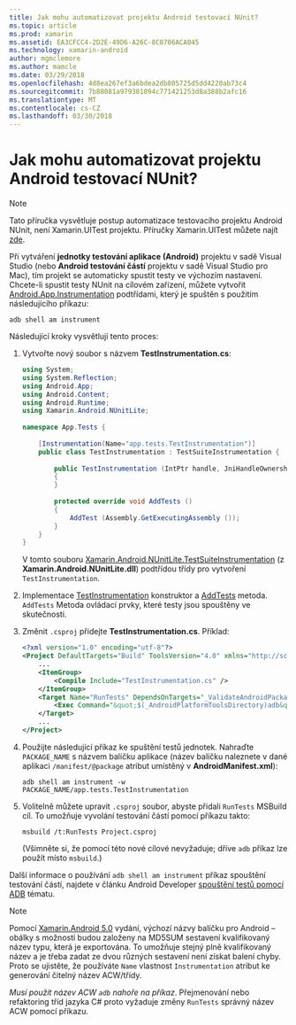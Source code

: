 ```yaml
---
title: Jak mohu automatizovat projektu Android testovací NUnit?
ms.topic: article
ms.prod: xamarin
ms.assetid: EA3CFCC4-2D2E-49D6-A26C-8C0706ACA045
ms.technology: xamarin-android
author: mgmclemore
ms.author: mamcle
ms.date: 03/29/2018
ms.openlocfilehash: 4d8ea267ef3a6bdea2db805725d5dd4220ab73c4
ms.sourcegitcommit: 7b88081a979381094c771421253d8a388b2afc16
ms.translationtype: MT
ms.contentlocale: cs-CZ
ms.lasthandoff: 03/30/2018
---
```

# <a name="how-do-i-automate-an-android-nunit-test-project"></a>Jak mohu automatizovat projektu Android testovací NUnit?

> [!NOTE]
> Tato příručka vysvětluje postup automatizace testovacího projektu Android NUnit, není Xamarin.UITest projektu. Příručky Xamarin.UITest můžete najít [zde](https://docs.microsoft.com/appcenter/test-cloud/preparing-for-upload/uitest).

Při vytváření **jednotky testování aplikace (Android)** projektu v sadě Visual Studio (nebo **Android testování částí** projektu v sadě Visual Studio pro Mac), tím projekt se automaticky spustit testy ve výchozím nastavení.
Chcete-li spustit testy NUnit na cílovém zařízení, můžete vytvořit [Android.App.Instrumentation](https://developer.xamarin.com/api/type/Android.App.Instrumentation/) podtřídami, který je spuštěn s použitím následujícího příkazu: 

```shell
adb shell am instrument 
```

Následující kroky vysvětlují tento proces:

1.  Vytvořte nový soubor s názvem **TestInstrumentation.cs**: 

    ```cs 
    using System;
    using System.Reflection;
    using Android.App;
    using Android.Content;
    using Android.Runtime;
    using Xamarin.Android.NUnitLite;
     
    namespace App.Tests {
     
        [Instrumentation(Name="app.tests.TestInstrumentation")]
        public class TestInstrumentation : TestSuiteInstrumentation {
     
            public TestInstrumentation (IntPtr handle, JniHandleOwnership transfer) : base (handle, transfer)
            {
            }
     
            protected override void AddTests ()
            {
                AddTest (Assembly.GetExecutingAssembly ());
            }
        }
    }
    ```
    V tomto souboru [Xamarin.Android.NUnitLite.TestSuiteInstrumentation](https://developer.xamarin.com/api/type/Xamarin.Android.NUnitLite.TestSuiteInstrumentation/) (z **Xamarin.Android.NUnitLite.dll**) podtřídou třídy pro vytvoření `TestInstrumentation`.

2.  Implementace [TestInstrumentation](https://developer.xamarin.com/api/constructor/Xamarin.Android.NUnitLite.TestSuiteInstrumentation.TestSuiteInstrumentation/p/System.IntPtr/Android.Runtime.JniHandleOwnership/) konstruktor a [AddTests](https://developer.xamarin.com/api/member/Xamarin.Android.NUnitLite.TestSuiteInstrumentation.AddTests%28%29) metoda. `AddTests` Metoda ovládací prvky, které testy jsou spouštěny ve skutečnosti.

3.  Změnit `.csproj` přidejte **TestInstrumentation.cs**. Příklad:

    ```xml
    <?xml version="1.0" encoding="utf-8"?>
    <Project DefaultTargets="Build" ToolsVersion="4.0" xmlns="http://schemas.microsoft.com/developer/msbuild/2003">
        ...
        <ItemGroup>
            <Compile Include="TestInstrumentation.cs" />
        </ItemGroup>
        <Target Name="RunTests" DependsOnTargets="_ValidateAndroidPackageProperties">
            <Exec Command="&quot;$(_AndroidPlatformToolsDirectory)adb&quot; $(AdbTarget) $(AdbOptions) shell am instrument -w $(_AndroidPackage)/app.tests.TestInstrumentation" />
        </Target>
        ...
    </Project>
    ```

3.  Použijte následující příkaz ke spuštění testů jednotek. Nahraďte `PACKAGE_NAME` s názvem balíčku aplikace (název balíčku naleznete v dané aplikaci `/manifest/@package` atribut umístěný v **AndroidManifest.xml**):

    ```shell
    adb shell am instrument -w PACKAGE_NAME/app.tests.TestInstrumentation
    ```

4.  Volitelně můžete upravit `.csproj` soubor, abyste přidali `RunTests` MSBuild cíl. To umožňuje vyvolání testování částí pomocí příkazu takto:

    ```shell
    msbuild /t:RunTests Project.csproj
    ```
    (Všimněte si, že pomocí této nové cílové nevyžaduje; dříve `adb` příkaz lze použít místo `msbuild`.)

Další informace o používání `adb shell am instrument` příkaz spouštění testování částí, najdete v článku Android Developer [spouštění testů pomocí ADB](https://developer.android.com/studio/test/command-line.html#RunTestsDevice) tématu.


> [!NOTE]
> Pomocí [Xamarin.Android 5.0](https://developer.xamarin.com/releases/android/xamarin.android_5/xamarin.android_5.1/#Android_Callable_Wrapper_Naming) vydání, výchozí názvy balíčku pro Android – obálky s možností budou založeny na MD5SUM sestavení kvalifikovaný název typu, která je exportována. To umožňuje stejný plně kvalifikovaný název a je třeba zadat ze dvou různých sestavení není získat balení chyby. Proto se ujistěte, že používáte `Name` vlastnost `Instrumentation` atribut ke generování čitelný název ACW/třídy.

_Musí použít název ACW `adb` nahoře na příkaz_.
Přejmenování nebo refaktoring tříd jazyka C# proto vyžaduje změny `RunTests` správný název ACW pomocí příkazu.

